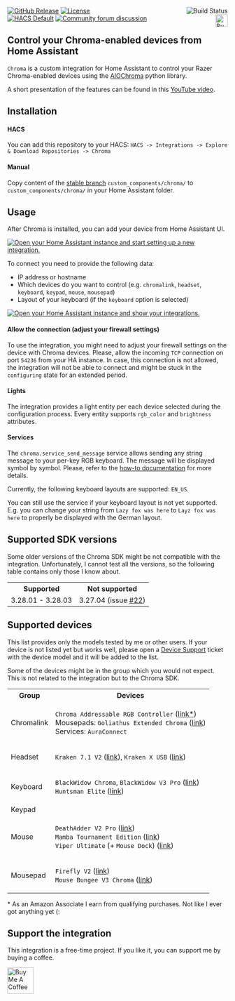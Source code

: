 [![GitHub Release](https://img.shields.io/github/release/Vaskivskyi/ha-chroma.svg?style=for-the-badge&color=blue)](https://github.com/Vaskivskyi/ha-chroma/releases) [![License](https://img.shields.io/github/license/Vaskivskyi/ha-chroma.svg?style=for-the-badge&color=yellow)](LICENSE)<a href="https://github.com/Vaskivskyi/ha-chroma/actions/workflows/build.yaml"><img src="https://img.shields.io/github/workflow/status/Vaskivskyi/ha-chroma/Build?style=for-the-badge" alt="Build Status" align="right" /></a><br/>
[![HACS Default](https://img.shields.io/badge/HACS-default-blue.svg?style=for-the-badge)](https://hacs.xyz) [![Community forum discussion](https://img.shields.io/badge/COMMUNITY-FORUM-success?style=for-the-badge&color=yellow)](https://community.home-assistant.io/t/custom-component-chroma-integration-control-your-rgb/464511)<a href="https://www.buymeacoffee.com/vaskivskyi" target="_blank"><img src="https://cdn.buymeacoffee.com/buttons/v2/default-blue.png" alt="Buy Me A Coffee" style="height: 28px !important;" align="right" /></a>

## Control your Chroma-enabled devices from Home Assistant

`Chroma` is a custom integration for Home Assistant to control your Razer Chroma-enabled devices using the [AIOChroma](https://github.com/Vaskivskyi/aiochroma) python library.

A short presentation of the features can be found in this [YouTube video](https://www.youtube.com/watch?v=ytdS9JUWSb4).

## Installation

#### HACS

You can add this repository to your HACS:
`HACS -> Integrations -> Explore & Download Repositories -> Chroma`

#### Manual

Copy content of the [stable branch](https://github.com/Vaskivskyi/ha-chroma/tree/stable) `custom_components/chroma/` to `custom_components/chroma/` in your Home Assistant folder.

## Usage

After Chroma is installed, you can add your device from Home Assistant UI.

[![Open your Home Assistant instance and start setting up a new integration.](https://my.home-assistant.io/badges/config_flow_start.svg)](https://my.home-assistant.io/redirect/config_flow_start/?domain=chroma)

To connect you need to provide the following data:
- IP address or hostname
- Which devices do you want to control (e.g. `chromalink`, `headset`, `keyboard`, `keypad`, `mouse`, `mousepad`)
- Layout of your keyboard (if the `keyboard` option is selected)

[![Open your Home Assistant instance and show your integrations.](https://my.home-assistant.io/badges/integrations.svg)](https://my.home-assistant.io/redirect/integrations/)

#### Allow the connection (adjust your firewall settings)

To use the integration, you might need to adjust your firewall settings on the device with Chroma devices. Please, allow the incoming `TCP` connection on port `54236` from your HA instance. In case, this connection is not allowed, the integration will not be able to connect and might be stuck in the `configuring` state for an extended period.

#### Lights

The integration provides a light entity per each device selected during the configuration process. Every entity supports `rgb_color` and `brightness` attributes.

#### Services

The `chroma.service_send_message` service allows sending any string message to your per-key RGB keyboard. The message will be displayed symbol by symbol. Please, refer to the [how-to documentation](https://github.com/Vaskivskyi/ha-chroma/blob/main/docs/how-to.md) for more details.

Currently, the following keyboard layouts are supported: `EN_US`.

You can still use the service if your keyboard layout is not yet supported. E.g. you can change your string from `Lazy fox was here` to `Layz fox was here` to properly be displayed with the German layout.

## Supported SDK versions

Some older versions of the Chroma SDK might be not compatible with the integration. Unfortunately, I cannot test all the versions, so the following table contains only those I know about.

<table>
<tr><th>Supported</th><th>Not supported</th></tr>
<tr><td>
3.28.01 - 3.28.03
</td><td>
3.27.04 (issue <a href="https://github.com/Vaskivskyi/ha-chroma/issues/22">#22</a>)
</td></tr>
</table>

## Supported devices

This list provides only the models tested by me or other users. If your device is not listed yet but works well, please open a [Device Support](https://github.com/Vaskivskyi/ha-chroma/issues/new/choose) ticket with the device model and it will be added to the list.

Some of the devices might be in the group which you would not expect. This is not related to the integration but to the Chroma SDK.

<table>

<tr><th>Group</th><th>Devices</th></tr>

<tr><td>Chromalink</td><td>

`Chroma Addressable RGB Controller` ([link*](https://amzn.to/3T0E4UG))<br />
Mousepads: `Goliathus Extended Chroma` ([link](https://amzn.to/3VsDsZU))<br/>
Services: `AuraConnect`

</td></tr>

<tr><td>Headset</td><td>

`Kraken 7.1 V2` ([link](https://amzn.to/3VsN1rt)), `Kraken X USB` ([link](https://amzn.to/3rWZshC))

</td></tr>

<tr><td>Keyboard</td><td>

`BlackWidow Chroma`, `BlackWidow V3 Pro` ([link](https://amzn.to/3CUAy8X))<br/>
`Huntsman Elite` ([link](https://amzn.to/3rQ36tJ))

</td></tr>

<tr><td>Keypad</td><td>


</td></tr>

<tr><td>Mouse</td><td>

`DeathAdder V2 Pro` ([link](https://amzn.to/3VrDAsg))<br/>
`Mamba Tournament Edition` ([link](https://amzn.to/3RZBqgP))<br/>
`Viper Ultimate` (+ `Mouse Dock`) ([link](https://amzn.to/3RXXt7w))

</td></tr>

<tr><td>Mousepad</td><td>

`Firefly V2` ([link](https://amzn.to/3S01V5w))<br />
`Mouse Bungee V3 Chroma` ([link](https://amzn.to/3MAproL))

</td></tr>

</table>
* As an Amazon Associate I earn from qualifying purchases. Not like I ever got anything yet (:

## Support the integration

This integration is a free-time project. If you like it, you can support me by buying a coffee.

<a href="https://www.buymeacoffee.com/vaskivskyi" target="_blank"><img src="https://cdn.buymeacoffee.com/buttons/v2/default-blue.png" alt="Buy Me A Coffee" style="height: 60px !important;"></a>
